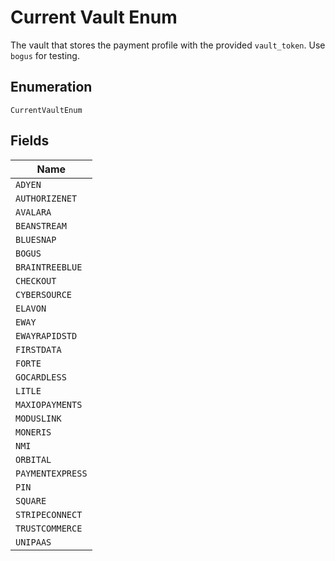
# Current Vault Enum

The vault that stores the payment profile with the provided `vault_token`. Use `bogus` for testing.

## Enumeration

`CurrentVaultEnum`

## Fields

| Name |
|  --- |
| `ADYEN` |
| `AUTHORIZENET` |
| `AVALARA` |
| `BEANSTREAM` |
| `BLUESNAP` |
| `BOGUS` |
| `BRAINTREEBLUE` |
| `CHECKOUT` |
| `CYBERSOURCE` |
| `ELAVON` |
| `EWAY` |
| `EWAYRAPIDSTD` |
| `FIRSTDATA` |
| `FORTE` |
| `GOCARDLESS` |
| `LITLE` |
| `MAXIOPAYMENTS` |
| `MODUSLINK` |
| `MONERIS` |
| `NMI` |
| `ORBITAL` |
| `PAYMENTEXPRESS` |
| `PIN` |
| `SQUARE` |
| `STRIPECONNECT` |
| `TRUSTCOMMERCE` |
| `UNIPAAS` |

